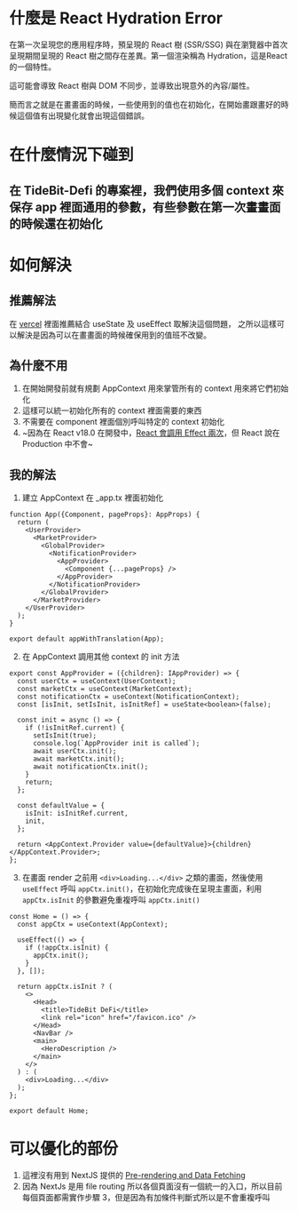 # 什麼是 React Hydration Error
在第一次呈現您的應用程序時，預呈現的 React 樹 (SSR/SSG) 與在瀏覽器中首次呈現期間呈現的 React 樹之間存在差異。第一個渲染稱為 Hydration，這是React 的一個特性。

這可能會導致 React 樹與 DOM 不同步，並導致出現意外的內容/屬性。

簡而言之就是在畫畫面的時候，一些使用到的值也在初始化，在開始畫跟畫好的時候這個值有出現變化就會出現這個錯誤。

# 在什麼情況下碰到
## 在 TideBit-Defi 的專案裡，我們使用多個 context 來保存 app 裡面通用的參數，有些參數在第一次畫畫面的時候還在初始化

# 如何解決
## 推薦解法
在 [vercel](https://nextjs.org/docs/messages/react-hydration-error) 裡面推薦結合 useState 及 useEffect 取解決這個問題，
之所以這樣可以解決是因為可以在畫畫面的時候確保用到的值班不改變。 

## 為什麼不用
1. 在開始開發前就有規劃 AppContext 用來掌管所有的 context 用來將它們初始化
2. 這樣可以統一初始化所有的 context 裡面需要的東西
3. 不需要在 component 裡面個別呼叫特定的 context 初始化
4. ~因為在 React v18.0 在開發中，[React 會調用 Effect 兩次](https://beta.reactjs.org/learn/synchronizing-with-effects#how-to-handle-the-effect-firing-twice-in-development)，但 React 說在 Production 中不會~

## 我的解法
1. 建立 AppContext 在 \_app.tx 裡面初始化
```typescript=
function App({Component, pageProps}: AppProps) {
  return (
    <UserProvider>
      <MarketProvider>
        <GlobalProvider>
          <NotificationProvider>
            <AppProvider>
              <Component {...pageProps} />
            </AppProvider>
          </NotificationProvider>
        </GlobalProvider>
      </MarketProvider>
    </UserProvider>
  );
}

export default appWithTranslation(App);
```

2. 在 AppContext 調用其他 context 的 init 方法
```typescript=
export const AppProvider = ({children}: IAppProvider) => {
  const userCtx = useContext(UserContext);
  const marketCtx = useContext(MarketContext);
  const notificationCtx = useContext(NotificationContext);
  const [isInit, setIsInit, isInitRef] = useState<boolean>(false);

  const init = async () => {
    if (!isInitRef.current) {
      setIsInit(true);
      console.log(`AppProvider init is called`);
      await userCtx.init();
      await marketCtx.init();
      await notificationCtx.init();
    }
    return;
  };

  const defaultValue = {
    isInit: isInitRef.current,
    init,
  };

  return <AppContext.Provider value={defaultValue}>{children}</AppContext.Provider>;
};
```

3. 在畫面 render 之前用 `<div>Loading...</div>` 之類的畫面，然後使用 `useEffect` 呼叫 `appCtx.init()`，在初始化完成後在呈現主畫面，利用 `appCtx.isInit` 的參數避免重複呼叫 `appCtx.init()`
```typescript=
const Home = () => {
  const appCtx = useContext(AppContext);

  useEffect(() => {
    if (!appCtx.isInit) {
      appCtx.init();
    }
  }, []);

  return appCtx.isInit ? (
    <>
      <Head>
        <title>TideBit DeFi</title>
        <link rel="icon" href="/favicon.ico" />
      </Head>
      <NavBar />
      <main>
        <HeroDescription />
      </main>
    </>
  ) : (
    <div>Loading...</div>
  );
};

export default Home;
```

# 可以優化的部份
1. 這裡沒有用到 NextJS 提供的 [Pre-rendering and Data Fetching](https://nextjs.org/learn/basics/data-fetching/setup)
2. 因為 NextJs 是用 file routing 所以各個頁面沒有一個統一的入口，所以目前每個頁面都需實作步驟 3，但是因為有加條件判斷式所以是不會重複呼叫

